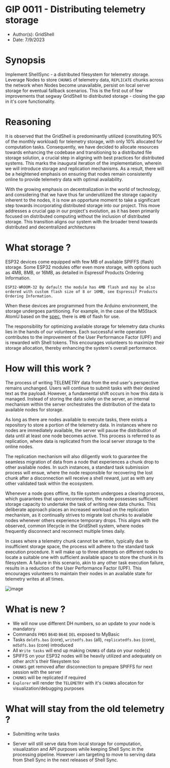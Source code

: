 # GIP 0011 - Distributing telemetry storage
- Author(s): GridShell
- Date: 7/9/2023

# Synopsis
Implement ShellSync - a distributed filesystem for telemetry storage.
Leverage Nodes to store `CHUNKS` of telemetry data, `REPLICATE` chunks across the network when Nodes become unavailable, persist on local server storage for eventual fallback scenarios. 
This is the first out of few improvements that segway GridShell to distributed storage - closing the gap in it's core functionality.

# Reasoning
It is observed that the GridShell is predominantly utilized (constituting 90% of the monthly workload) for telemetry storage, with only 10% allocated for computation tasks. Consequently, we have decided to allocate resources towards enhancing the codebase and transitioning to a distributed file storage solution, a crucial step in aligning with best practices for distributed systems.
This marks the inaugural iteration of the implementation, wherein we will introduce storage and replication mechanisms. As a result, there will be a heightened emphasis on ensuring that nodes remain consistently online to provide telemetry data with optimal availability. 

With the growing emphasis on decentralization in the world of technology, and considering that we have thus far underutilized the storage capacity inherent to the nodes, it is now an opportune moment to take a significant step towards incorporating distributed storage into our project. This move addresses a crucial gap in our project's evolution, as it has been primarily focused on distributed computing without the inclusion of distributed storage. This transition aligns our system with the broader trend towards distributed and decentralized architectures

# What storage ?
ESP32 devices come equipped with few MB of available SPIFFS (flash) storage. 
Some ESP32 modules offer even more storage, with options such as 4MB, 8MB, or 16MB, as detailed in Espressif Products Ordering Information.

```
ESP32-WROOM-32 By default the module has 4MB flash and may be also ordered with custom flash size of 8 or 16MB, see Espressif Products Ordering Information.
```

When these devices are programmed from the Arduino environment, the storage undergoes partitioning. For example, in the case of the M5Stack AtomU based on the [spec](http://docs.m5stack.com/en/core/atom_lite), there is `4MB` of flash for use.

The responsibility for optimizing available storage for telemetry data chunks lies in the hands of our volunteers. Each successful write operation contributes to the improvement of the User Performance Factor (UPF) and is rewarded with Shell tokens. This encourages volunteers to maximize their storage allocation, thereby enhancing the system's overall performance.
 
# How will this work ?

The process of writing TELEMETRY data from the end user's perspective remains unchanged. Users will continue to submit tasks with their desired text as the payload. However, a fundamental shift occurs in how this data is managed. Instead of storing the data solely on the server, an internal mechanism within the server orchestrates the distribution of the data to available nodes for storage.

As long as there are nodes available to execute tasks, there exists a repository to store a portion of the telemetry data. In instances where no nodes are immediately available, the server will pause the distribution of data until at least one node becomes active. This process is referred to as replication, where data is replicated from the local server storage to the online nodes.

The replication mechanism will also diligently work to guarantee the seamless migration of data from a node that experiences a chunk drop to other available nodes. In such instances, a standard task submission process will ensue, where the node responsible for recovering the lost chunk after a disconnection will receive a shell reward, just as with any other validated task within the ecosystem.

Whenever a node goes offline, its file system undergoes a clearing process, which guarantees that upon reconnection, the node possesses sufficient storage capacity to undertake the task of writing new data chunks. This deliberate approach places an increased workload on the replication mechanism, as it continually strives to migrate lost chunks to available nodes whenever others experience temporary drops. This aligns with the observed, common lifecycle in the GridShell system, where nodes frequently disconnect and reconnect multiple times daily.

In cases where a telemetry chunk cannot be written, typically due to insufficient storage space, the process will adhere to the standard task execution procedure. It will make up to three attempts on different nodes to locate a suitable one with sufficient available space to store the chunk in its filesystem. A failure in this scenario, akin to any other task execution failure, results in a reduction of the User Performance Factor (UPF). This encourages volunteers to maintain their nodes in an available state for telemetry writes at all times.

![image](https://github.com/invpe/GridShell/assets/106522950/0230a3ac-c3e5-4652-a344-7c98fb7ea3ef)


# What is new ?
- We will now use different DH numbers, so an update to your node is mandatory
- Commands `FMD5` `B64D` `B64E` `DEL` exposed to MyBasic
- Tasks `deldfs.bas` (core), `writedfs.bas` (all), `replicatedfs.bas` (core), `md5dfs.bas` (core) introduced
- All `Write tasks` will end up making `CHUNK`s of data on your node(s)
- SPIFFS on your ESP32 nodes will be heavily utilized and adequately on other arch's their filesystem too
- `CHUNKS` get removed after disconnection to prepare SPIFFS for next session with the server
- `CHUNKS` will be replicated if required
- `Explorer` will render the `TELEMETRY` with it's `CHUNK`s allocaton for visualization/debugging purposes


 # What will stay from the old telemetry ?
- Submitting write tasks

- Server will still serve data from local storage for computation, visualization and API purposes while keeping Shell Sync in the processing pipeline.
However i am targeting to move to serving data from Shell Sync in the next releases of Shell Sync.

   


 





  
